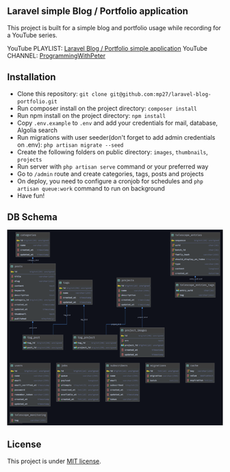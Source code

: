 ## Laravel simple Blog / Portfolio application
This project is built for a simple blog and portfolio usage while recording for a YouTube series.

YouTube PLAYLIST: [Laravel Blog / Portfolio simple application](https://www.youtube.com/watch?v=IGUshKFKNLQ&list=PLRoT2Wf8XDsA8ewvR0ncaS3cbtzUfYBir)
YouTube CHANNEL: [ProgrammingWithPeter](https://youtube.com/programmingwithpeter)

## Installation
- Clone this repository:
`git clone git@github.com:mp27/laravel-blog-portfolio.git`
- Run composer install on the project directory: `composer install`
- Run npm install on the project directory: `npm install`
- Copy `.env.example` to `.env` and add your credentials for mail, database, Algolia search
- Run migrations with user seeder(don't forget to add admin credentials on .env): `php artisan migrate --seed`
- Create the following folders on public directory: `images`, `thumbnails`, `projects`
- Run server with `php artisan serve` command or your preferred way
- Go to `/admin` route and create categories, tags, posts and projects
- On deploy, you need to configure a cronjob for schedules and `php artisan queue:work` command to run on background
- Have fun!

## DB Schema
![DB Schema](./portofolio-schema.png)

## License

This project is under [MIT license](https://opensource.org/licenses/MIT).

